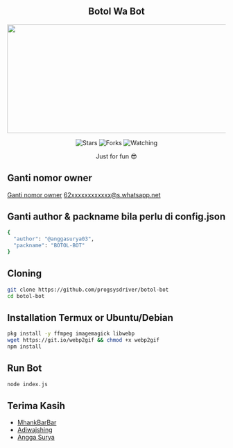 <h2 align="center">Botol Wa Bot</h2>
<p align="center">
<img src="https://telegra.ph/file/5b3fd9af601cc44918601.jpg" width="550" height="250"/>
</p>
<p align="center">
<img title="Stars" src="https://img.shields.io/github/stars/progsysdriver/botol-bot?label=Stars&color=magenta&style=flat-square">
<img title="Forks" src="https://img.shields.io/github/forks/progsysdriver/botol-bot?label=Forks&color=brickred&style=flat-square">
<img title="Watching" src="https://img.shields.io/github/watchers/progsysdriver/botol-bot?label=Watchers&color=red&style=flat-square">
</p>

<p align="center">
Just for fun 😎
</p>

## Ganti nomor owner
[Ganti nomor owner](https://github.com/progsysdriver/botol-bot/blob/c1a1e339ad58ce0a5f1edb9082b968cbbfd7c6b3/index.js#L81) 62xxxxxxxxxxxx@s.whatsapp.net

## Ganti author & packname bila perlu di config.json
```sh
{
  "author": "@anggasurya03",
  "packname": "BOTOL-BOT"
}
```

## Cloning
```sh
git clone https://github.com/progsysdriver/botol-bot
cd botol-bot
```

## Installation Termux or Ubuntu/Debian

```sh
pkg install -y ffmpeg imagemagick libwebp
wget https://git.io/webp2gif && chmod +x webp2gif
npm install
```

## Run Bot
```sh
node index.js
```

## Terima Kasih
- [MhankBarBar](https://github.com/github.com/MhankBarBar)
- [Adiwajshing](https://github.com/adiwajshing)
- [Angga Surya](https://github.com/suryapardana)